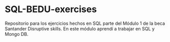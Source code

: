 # SQL-BEDU-exercises
Repositorio para los ejercicios hechos en SQL parte del Módulo 1 de la beca Santander Disruptive skills.
En este módulo aprendí a trabajar en SQL y Mongo DB.
